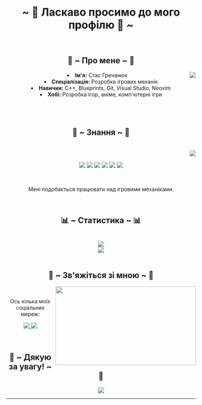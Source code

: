 <body>
  <center>
    <h1 align="center">~ 💖 Ласкаво просимо до мого профілю 💖 ~</h1>
    <br>
    <div align="center">
      <h2 align="center">🦊 ~ Про мене ~ 🦊</h2>
      <div align="center">
        <img src="https://64.media.tumblr.com/e1f1c97123ae217eb731500e502e0083/tumblr_n9dxcikmIU1qc9zfzo7_r1_250.gif" align="right">
      </div>
      <li><b>Ім'я:</b> Стас Гречанюк</li>
      <li><b>Спеціалізація:</b> Розробка ігрових механік</li>
      <li><b>Навички:</b> C++, Blueprints, Git, Visual Studio, Neovim</li>
      <li><b>Хобі:</b> Розробка ігор, аніме, комп'ютерні ігри</li>
      <br><br><br>
    </div>
    <div>
      <h2 align="center">📇 ~ Знання ~ 📇</h2>
      <br>
      <div align="center">
        <img src="https://i.pinimg.com/originals/8d/4b/77/8d4b77c44b7a68c0fd609411e2c0ec3c.gif" align="right">
      </div>
      <br>
      <p align="center">
        <img src="https://img.shields.io/badge/C++-00599C?style=for-the-badge&logo=c%2B%2B&logoColor=white" />
        <img src="https://img.shields.io/badge/Unreal%20Engine-0E1128?style=for-the-badge&logo=unreal-engine&logoColor=white" />
        <img src="https://img.shields.io/badge/Blueprints-5C6BC0?style=for-the-badge&logo=unreal-engine&logoColor=white" />
        <img src="https://img.shields.io/badge/Visual%20Studio-5C2D91?style=for-the-badge&logo=visual-studio&logoColor=white" />
        <img src="https://img.shields.io/badge/Neovim-57A143?style=for-the-badge&logo=neovim&logoColor=white" />
        <img src="https://img.shields.io/badge/Git-F05032?style=for-the-badge&logo=git&logoColor=white" />
      </p>
      <br>
      <p>Мені подобається працювати над ігровими механіками.</p>
    </div>
    <br>
    <div>
      <h2 align="center">📊 ~ Статистика ~ 📊</h2>
      <br>
      <img src="https://github-readme-stats.vercel.app/api?username=SplyZzZ&show_icons=true&theme=radical" />
      <br>
      <img src="https://github-readme-stats.vercel.app/api/top-langs/?username=SplyZzZ&layout=compact&theme=radical" />
    </div>
    <br>
    <div>
      <h2 align="center">📝 ~ Зв'яжіться зі мною ~ 📝</h2>
      <div align="center">
        <img src="https://i.imgur.com/KXx0cCx.gif" align="right" width="373.5px" height="208.5px">
      </div>
      <br>
      <p align="center">Ось кілька моїх соціальних мереж:</p>
      <p align="center">
        <a href="https://discord.com/users/splyzzz_" target="_blank">
          <img src="https://img.shields.io/badge/Discord-%237289DA.svg?&style=for-the-badge&logo=discord&logoColor=white"/>
        </a>
        <a href="https://t.me/spluzz" target="_blank">
          <img src="https://img.shields.io/badge/Telegram-%231DA1F2.svg?&style=for-the-badge&logo=telegram&logoColor=white"/>
        </a>
      </p>
    </div>
    <br>
    <div>
      <h2 align="center">💖 ~ Дякую за увагу! ~ 💖</h2>
      <div align="center">
        <img src="https://i.imgur.com/tzYKRfd.gif">
      </div>
      <hr>
    </div>
  </center>
</body>
